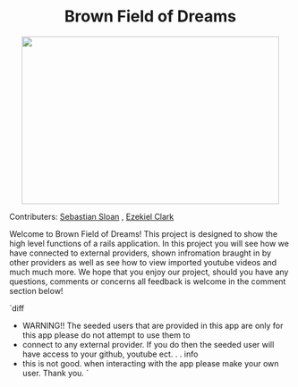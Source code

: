 <h1 align = center> Brown Field of Dreams </h1> 

<p align="center">
  <img width="460" height="300" src="https://cdn.business2community.com/wp-content/uploads/2014/07/field-of-dreams.jpg">
</p>

Contributers: 
[Sebastian Sloan](https://github.com/sasloan) , [Ezekiel Clark](https://github.com/Yetidancer)

  Welcome to Brown Field of Dreams! This project is designed to show the high level functions of a rails application. In this 
  project you will see how we have connected to external providers, shown infromation braught in by other providers as well as 
  see how to view imported youtube videos and much much more. We hope that you enjoy our project, should you have any
  questions, comments or concerns all feedback is welcome in the comment section below! 
  
 `diff
  - WARNING!! The seeded users that are provided in this app are only for this app please do not attempt to use them to 
  - connect to any external provider. If you do then the seeded user will have access to your github, youtube ect. . . info
  - this is not good. when interacting with the app please make your own user. Thank you.
  `
  
  

